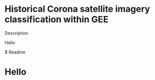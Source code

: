 # Historical Corona satellite imagery classification within GEE

Description









Hello








$ Readme

# Hello

